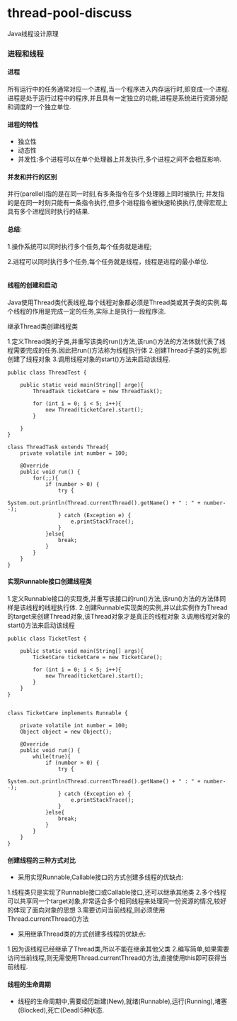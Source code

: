 # thread-pool-discuss
Java线程设计原理

### 进程和线程

#### 进程

 所有运行中的任务通常对应一个进程,当一个程序进入内存运行时,即变成一个进程.进程是处于运行过程中的程序,并且具有一定独立的功能,进程是系统进行资源分配和调度的一个独立单位.

#### 进程的特性

- 独立性
- 动态性
- 并发性:多个进程可以在单个处理器上并发执行,多个进程之间不会相互影响.

#### 并发和并行的区别

 并行(parellel)指的是在同一时刻,有多条指令在多个处理器上同时被执行;
 并发指的是在同一时刻只能有一条指令执行,但多个进程指令被快速轮换执行,使得宏观上具有多个进程同时执行的结果.


#### 总结:

1.操作系统可以同时执行多个任务,每个任务就是进程;

2.进程可以同时执行多个任务,每个任务就是线程，线程是进程的最小单位.


```
```

#### 线程的创建和启动

Java使用Thread类代表线程,每个线程对象都必须是Thread类或其子类的实例.每个线程的作用是完成一定的任务,实际上是执行一段程序流.

继承Thread类创建线程类

1.定义Thread类的子类,并重写该类的run()方法,该run()方法的方法体就代表了线程需要完成的任务.因此把run()方法称为线程执行体
2.创建Thread子类的实例,即创建了线程对象
3.调用线程对象的start()方法来启动该线程.

```
public class ThreadTest {

    public static void main(String[] arge){
        ThreadTask ticketCare = new ThreadTask();

        for (int i = 0; i < 5; i++){
            new Thread(ticketCare).start();
        }

    }
}

class ThreadTask extends Thread{
    private volatile int number = 100;
    
    @Override
    public void run() {
        for(;;){
            if (number > 0) {
                try {
                    System.out.println(Thread.currentThread().getName() + " : " + number--);
                } catch (Exception e) {
                    e.printStackTrace();
                }
            }else{
                break;
            }
        }
    }
}

```

#### 实现Runnable接口创建线程类

1.定义Runnable接口的实现类,并重写该接口的run()方法,该run()方法的方法体同样是该线程的线程执行体.
2.创建Runnable实现类的实例,并以此实例作为Thread的target来创建Thread对象,该Thread对象才是真正的线程对象
3.调用线程对象的start()方法来启动该线程

```
public class TicketTest {

    public static void main(String[] args){
        TicketCare ticketCare = new TicketCare();

        for (int i = 0; i < 5; i++){
            new Thread(ticketCare).start();
        }
    }
}


class TicketCare implements Runnable {

    private volatile int number = 100;
    Object object = new Object();

    @Override
    public void run() {
        while(true){
            if (number > 0) {
                try {
                    System.out.println(Thread.currentThread().getName() + " : " + number--);
                } catch (Exception e) {
                    e.printStackTrace();
                }
            }else{
                break;
            }
        }
    }
}

```

#### 创建线程的三种方式对比

- 采用实现Runnable,Callable接口的方式创建多线程的优缺点:

1.线程类只是实现了Runnable接口或Callable接口,还可以继承其他类
2.多个线程可以共享同一个target对象,非常适合多个相同线程来处理同一份资源的情况,较好的体现了面向对象的思想
3.需要访问当前线程,则必须使用Thread.currentThread()方法

- 采用继承Thread类的方式创建多线程的优缺点:

1.因为该线程已经继承了Thread类,所以不能在继承其他父类
2.编写简单,如果需要访问当前线程,则无需使用Thread.currentThread()方法,直接使用this即可获得当前线程.



#### 线程的生命周期

- 线程的生命周期中,需要经历新建(New),就绪(Runnable),运行(Running),堵塞(Blocked),死亡(Dead)5种状态.
















































